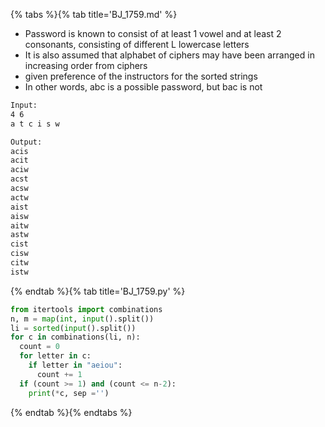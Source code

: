 {% tabs %}{% tab title='BJ_1759.md' %}

* Password is known to consist of at least 1 vowel and at least 2 consonants, consisting of different L lowercase letters
* It is also assumed that alphabet of ciphers may have been arranged in increasing order from ciphers
* given preference of the instructors for the sorted strings
* In other words, abc is a possible password, but bac is not

```txt
Input:
4 6
a t c i s w

Output:
acis
acit
aciw
acst
acsw
actw
aist
aisw
aitw
astw
cist
cisw
citw
istw
```

{% endtab %}{% tab title='BJ_1759.py' %}

```py
from itertools import combinations
n, m = map(int, input().split())
li = sorted(input().split())
for c in combinations(li, n):
  count = 0
  for letter in c:
    if letter in "aeiou":
      count += 1
  if (count >= 1) and (count <= n-2):
    print(*c, sep ='')
```

{% endtab %}{% endtabs %}
